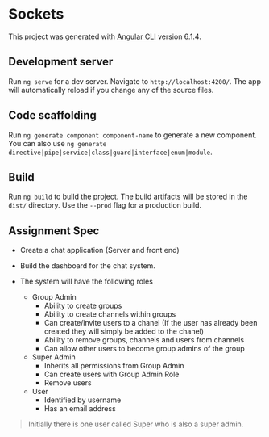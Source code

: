 # Sockets

This project was generated with [Angular CLI](https://github.com/angular/angular-cli) version 6.1.4.

## Development server

Run `ng serve` for a dev server. Navigate to `http://localhost:4200/`. The app will automatically reload if you change any of the source files.

## Code scaffolding

Run `ng generate component component-name` to generate a new component. You can also use `ng generate directive|pipe|service|class|guard|interface|enum|module`.

## Build

Run `ng build` to build the project. The build artifacts will be stored in the `dist/` directory. Use the `--prod` flag for a production build.

## Assignment Spec
- Create a chat application (Server and front end)
- Build the dashboard for the chat system.

- The system will have the following roles
    - Group Admin
        - Ability to create groups
        - Ability to create channels within groups
        - Can create/invite users to a chanel (If the user has already been created they will simply be added to the chanel)
        - Ability to remove groups, channels and users from channels
        - Can allow other users to become group admins of the group
    - Super Admin
        - Inherits all permissions from Group Admin
        - Can create users with Group Admin Role
        - Remove users
    - User
        - Identified by username
        - Has an email address

> Initially there is one user called Super who is also a super admin.

